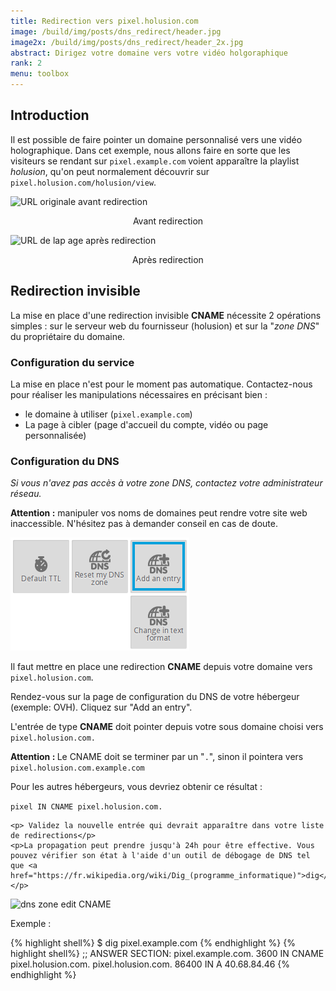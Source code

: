 ```yaml
---
title: Redirection vers pixel.holusion.com
image: /build/img/posts/dns_redirect/header.jpg
image2x: /build/img/posts/dns_redirect/header_2x.jpg
abstract: Dirigez votre domaine vers votre vidéo holgoraphique
rank: 2
menu: toolbox
---
```


## Introduction

Il est possible de faire pointer un domaine personnalisé vers une vidéo holographique. Dans cet exemple, nous allons faire en sorte que les visiteurs se rendant sur `pixel.example.com` voient apparaître la playlist *holusion*, qu'on peut normalement découvrir sur `pixel.holusion.com/holusion/view`.

<div class="row">
  <div class="col-md-3 col-md-offset-3 col-sm-6">
    <img class="img-responsive" src="/static/img/posts/dns_redirect/redirect_holusion.png" alt="URL originale avant redirection">
    <p align="center">Avant redirection</p>
  </div>
  <div class="col-md-3 col-sm-6">
    <img class="img-responsive" src="/static/img/posts/dns_redirect/redirect_example.png" alt="URL de lap age après redirection">
    <p align="center">Après redirection</p>
  </div>
</div>

## Redirection invisible

La mise en place d'une redirection invisible **CNAME** nécessite 2 opérations simples : sur le serveur web du fournisseur (holusion) et sur la "*zone DNS*" du propriétaire du domaine.

### Configuration du service

La mise en place n'est pour le moment pas automatique. Contactez-nous pour réaliser les manipulations nécessaires en précisant bien :

- le domaine à utiliser (`pixel.example.com`)
- La page à cibler (page d'accueil du compte, vidéo ou page personnalisée)

### Configuration du DNS

*Si vous n'avez pas accès à votre zone DNS, contactez votre administrateur réseau.*

**Attention :** manipuler vos noms de domaines peut rendre votre site web inaccessible. N'hésitez pas à demander conseil en cas de doute.
<div class="row">  
  <div class="col-md-6">
    <img class="img-responsive" alt="dns zone add entry" src="/static/img/posts/dns_redirect/dns_zone.png">
  </div>
  <div class="col-md-6">
    <p>Il faut mettre en place une redirection <b>CNAME</b> depuis votre domaine vers <code>pixel.holusion.com</code>.
    </p>
    <p>Rendez-vous sur la page de configuration du DNS de votre hébergeur (exemple: OVH). Cliquez sur "Add an entry".</p>
  </div>
</div>

<div class="row">  
  <div class="col-md-6">
    <p>L'entrée de type <b>CNAME</b> doit pointer depuis votre sous domaine choisi vers <code>pixel.holusion.com.</code></p>
    <p><b>Attention : </b>Le CNAME doit se terminer par un "<code>.</code>", sinon il pointera vers <code>pixel.holusion.com.example.com</code></p>
    <p> Pour les autres hébergeurs, vous devriez obtenir ce résultat :</p>
    <code>pixel IN CNAME pixel.holusion.com.</code>

    <p> Validez la nouvelle entrée qui devrait apparaître dans votre liste de redirections</p>
    <p>La propagation peut prendre jusqu'à 24h pour être effective. Vous pouvez vérifier son état à l'aide d'un outil de débogage de DNS tel que <a href="https://fr.wikipedia.org/wiki/Dig_(programme_informatique)">dig</a>.</p>
  </div>
  <div class="col-md-6">
    <img class="img-responsive" alt="dns zone edit CNAME" src="/static/img/posts/dns_redirect/dns_create.png">
  </div>
</div>

<p>Exemple :</p>
{% highlight shell%}
$ dig pixel.example.com
{% endhighlight %}
{% highlight shell%}
;; ANSWER SECTION:
pixel.example.com. 3600 IN	CNAME	pixel.holusion.com.
pixel.holusion.com.	86400	IN	A	40.68.84.46
{% endhighlight %}
